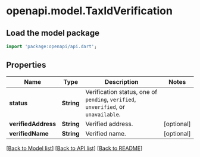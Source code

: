 # openapi.model.TaxIdVerification

## Load the model package
```dart
import 'package:openapi/api.dart';
```

## Properties
Name | Type | Description | Notes
------------ | ------------- | ------------- | -------------
**status** | **String** | Verification status, one of `pending`, `verified`, `unverified`, or `unavailable`. | 
**verifiedAddress** | **String** | Verified address. | [optional] 
**verifiedName** | **String** | Verified name. | [optional] 

[[Back to Model list]](../README.md#documentation-for-models) [[Back to API list]](../README.md#documentation-for-api-endpoints) [[Back to README]](../README.md)


